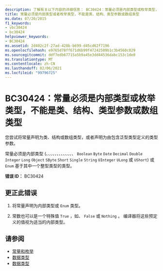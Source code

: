```yaml
---
description: 了解有关以下内容的详细信息： BC30424：常量必须是内部类型或枚举类型，不能是类、结构、类型参数或数组类型
title: 常量必须是内部类型或者枚举类型，不能是类、结构、类型参数或数组类型
ms.date: 07/20/2015
f1_keywords:
- vbc30424
- bc30424
helpviewer_keywords:
- BC30424
ms.assetid: 2d402c2f-27ad-428b-b699-d45cd62f7196
ms.openlocfilehash: e9765d78ff671d6b99f47242509b1c3b4560c029
ms.sourcegitcommit: ddf7edb67715a5b9a45e3dd44536dabc153c1de0
ms.translationtype: MT
ms.contentlocale: zh-CN
ms.lasthandoff: 02/06/2021
ms.locfileid: "99796725"
---
```

# <a name="bc30424-constants-must-be-of-an-intrinsic-or-enumerated-type-not-a-class-structure-type-parameter-or-array-type"></a>BC30424：常量必须是内部类型或枚举类型，不能是类、结构、类型参数或数组类型

您尝试将常量声明为类、结构或数组类型，或者声明为由包含泛型类型定义的类型参数。

 常量必须是内部类型 (、、、、、、、、、、、、、 `Boolean` `Byte` `Date` `Decimal` `Double` `Integer` `Long` `Object` `SByte` `Short` `Single` `String` `UInteger` `ULong` 或 `UShort`) 或 `Enum` 基于其中一个整型类型的类型。

 **错误 ID：** BC30424

## <a name="to-correct-this-error"></a>更正此错误

1. 将常量声明为内部类型或 `Enum` 类型。

2. 常数也可以是一个特殊值 `True` ，如、 `False` 或 `Nothing` 。 编译器将这些预定义的值视为适当的内部类型。

## <a name="see-also"></a>请参阅

- [常量和枚举](../constants-and-enumerations.md)
- [数据类型](../../programming-guide/language-features/data-types/index.md)
- [数据类型](../data-types/index.md)
